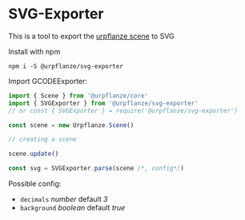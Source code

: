 # SVG-Exporter

This is a tool to export the [urpflanze scene](https://github.com/urpflanze-org/core) to SVG

Install with npm

```shell
npm i -S @urpflanze/svg-exporter
```

Import GCODEExporter:

```javascript
import { Scene } from '@urpflanze/core'
import { SVGExporter } from '@urpflanze/svg-exporter'
// or const { SVGExporter } = require('@urpflanze/svg-exporter')

const scene = new Urpflanze.Scene()

// creating a scene

scene.update()

const svg = SVGExporter.parse(scene /*, config*/)
```

Possible config:

- `decimals` _number_ default _3_
- `background` _boolean_ default _true_
